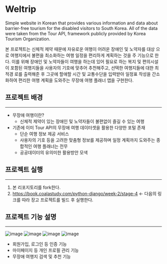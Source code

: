 # Weltrip

Simple website in Korean that provides various information and data about barrier-free tourism for the disabled visitors to South Korea. All of the data were taken from the Tour API, framework publicly provided by Korea Tourism Organization.

본 프로젝트는 신체적 제약 때문에 자유로운 여행이 어려운 장애인 및 노약자를 대상 으로 여행지에서 불편을 최소화하는 여행 일정을 편리하게 계획하는 것을 주 기능으로 한다. 이를 위해 장애인 및 노약자들이 여행을 하는데 있어 필요로 하는 복지 및 편의시설이 포함된 여행지들을 사용자의 기호에 맞추어 추천해주고, 선택한 여행지들에 대한 최적경 로를 출력해준 후 그곳에 할애할 시간 및 교통수단을 입력받아 일정표 작성을 간소화하여 편리한 여행 계획을 도와주는 무장애 여행 플래너 앱을 구현한다.

## 프로젝트 배경
---
- 무장애 여행이란?
    - 신체적 제약이 있는 장애인 및 노약자들이 불편없이 즐길 수 있는 여행
- 기존에 이미 Tour API의 무장애 여행 데이터셋을 활용한 다양한 포털 존재
    - 단순 여행 정보 제공 서비스
    - 사용자의 기호 등을 고려한 맞춤형 정보를 제공하며 일정 계획까지 도와주는 종합적인 여행 플래너는 전무
    - 공공데이터의 유의미한 활용방안 모색


## 프로젝트 실행
---
1. 본 리포지토리를 fork한다.
2. https://book.coalastudy.com/python-django/week-2/stage-4 <- 다음의 링크를 따라 장고 프로젝트를 빌드 후 실행한다.

## 프로젝트 기능 설명
---

![image](https://user-images.githubusercontent.com/55977034/98628640-64329f00-235a-11eb-94a3-e338a3ccdc90.png)
![image](https://user-images.githubusercontent.com/55977034/98628851-d5725200-235a-11eb-80a5-c8d3ba81117c.png)
![image](https://user-images.githubusercontent.com/55977034/98628857-d7d4ac00-235a-11eb-8633-742b48f59d3a.png)
![image](https://user-images.githubusercontent.com/55977034/98628495-14ec6e80-235a-11eb-9a24-9edeb6f403c4.png)

- 회원가입, 로그인 등 인증 기능
- 마이페이지 등 개인 프로필 관리 기능
- 무장애 여행지 검색 및 추천 기능


